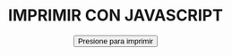 <!DOCTYPE html>
<html>
<head>
<script type="text/javascript">
	function imprimir()
	{
		if(window.print) window.print()
			else alert("Puede utilizar Crtl+P");
	}
</script>
	<title>Imprimir con JavaScript</title>
</head>
<body>
<center>
	<h1>IMPRIMIR CON JAVASCRIPT</h1>
	<P><input type="button" name="imprimir" value="Presione para imprimir" onClick="javascript:imprimir();"></P>
</center>

</body>
</html>
